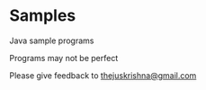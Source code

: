 Samples
=======

Java sample programs

Programs may not be perfect 

Please give feedback to thejuskrishna@gmail.com

